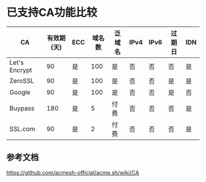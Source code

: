 # 已支持CA功能比较

|     CA      |  有效期(天) | ECC | 域名数 | 泛域名 | IPv4   | IPv6 | 过期日 |   IDN |
|-------------| -------------|------|--------------|----------|----------|----------|----------|---------|
| Let's Encrypt |      90      |  是 |     100      |   是    |  否      |  否      |  否      |  是 |
| ZeroSSL     |      90      |  是 |     100      |   是    |  否      |  否      |  是     | 是 |
| Google      |      90      |  是 |     100      |   是    |  否      |  否      |  是     | 否|
| Buypass     |     180      |  是 |     5        |   付费   |  否      |  否      |  否      | 是 |
| SSL.com     |     90       |  是 |     2        |   付费   |  否      |  否      |  否      | 是 |

## 参考文档

<https://github.com/acmesh-official/acme.sh/wiki/CA>
